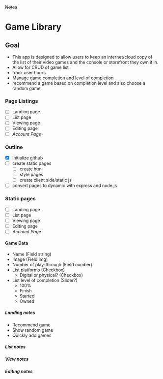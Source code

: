 ~~Notes~~
# Game Library

## Goal
* This app is designed to allow users to keep an internet/cloud copy of the list of their video games and the console or storefront they own it in.
* Allow for CRUD of game list
* track user hours
* Manage game completion and level of completion
* recommend a game based on completion level and also choose a random game

### Page Listings
- [ ] Landing page
- [ ] List page
- [ ] Viewing page
- [ ] Editing page
- [ ] _Account Page_

### Outline
- [x] initialize github
- [ ] create static pages
    - [ ] create html
    - [ ] style pages
    - [ ] create client side/static js
- [ ] convert pages to dynamic with express and node.js

### Static pages
- [ ] Landing page
- [ ] List page
- [ ] Viewing page
- [ ] Editing page
- [ ] _Account Page_

#### Game Data
* Name (Field string)
* Image (Field img)
* Number of play-through (Field number)
* List platforms (Checkbox)
  * Digital or physical? (Checkbox)
* List level of completion (Slider?)
  * 100%
  * Finish
  * Started
  * Owned

##### Landing notes
* Recommend game
* Show random game
* Quickly add games

##### List notes

##### View notes

##### Editing notes
